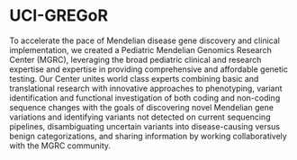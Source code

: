 # UCI-GREGoR

To accelerate the pace of Mendelian disease gene discovery and clinical implementation, we created a Pediatric Mendelian Genomics Research Center (MGRC), leveraging the broad pediatric clinical and research expertise and expertise in providing comprehensive and affordable genetic testing. Our Center unites world class experts combining basic and translational research with innovative approaches to phenotyping, variant identification and functional investigation of both coding and non-coding sequence changes with the goals of discovering novel Mendelian gene variations and identifying variants not detected on current sequencing pipelines, disambiguating uncertain variants into disease-causing versus benign categorizations, and sharing information by working collaboratively with the MGRC community.

